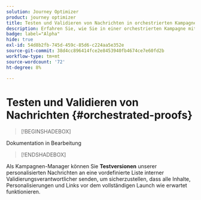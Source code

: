 ```yaml
---
solution: Journey Optimizer
product: journey optimizer
title: Testen und Validieren von Nachrichten in orchestrierten Kampagnen mit Journey Optimizer
description: Erfahren Sie, wie Sie in einer orchestrierten Kampagne mit Adobe Journey Optimizer Testsendungen durchführen, Ihre Inhalte und die Personalisierung validieren können
badge: label="Alpha"
hide: true
exl-id: 54d8b2fb-745d-459c-85d6-c224aa5e352e
source-git-commit: 38d4cc896414fce2e8453940fb4674ce7e60fd2b
workflow-type: tm+mt
source-wordcount: '72'
ht-degree: 8%

---
```


# Testen und Validieren von Nachrichten {#orchestrated-proofs}

>[!BEGINSHADEBOX]

Dokumentation in Bearbeitung

>[!ENDSHADEBOX]

Als Kampagnen-Manager können Sie **Testversionen** unserer personalisierten Nachrichten an eine vordefinierte Liste interner Validierungsverantwortlicher senden, um sicherzustellen, dass alle Inhalte, Personalisierungen und Links vor dem vollständigen Launch wie erwartet funktionieren.
